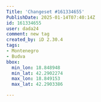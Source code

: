 ```yaml
---
Title: 'Changeset #161334655'
PublishDate: 2025-01-14T07:40:14Z
id: 161334655
user: dada24
comment: new tag
created_by: iD 2.30.4
tags:
- Montenegro
- Budva
bbox:
  min_lon: 18.848948
  min_lat: 42.2902274
  max_lon: 18.849153
  max_lat: 42.2903386

---
```

